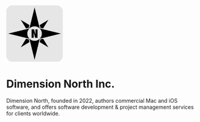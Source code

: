 <p align="left">
<img src="img/Dimension%20North%20Symbol.svg" width="150">
</p>

# Dimension North Inc.

Dimension North, founded in 2022, authors commercial Mac and iOS software, and offers software development & project management services for clients worldwide. 

